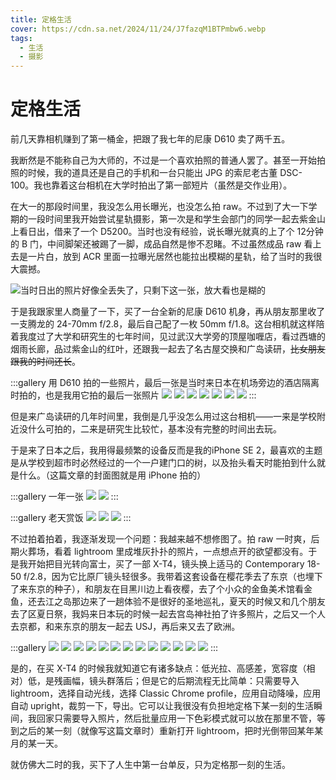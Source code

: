 ```yaml
---
title: 定格生活
cover: https://cdn.sa.net/2024/11/24/J7fazqM1BTPmbw6.webp
tags:
  - 生活
  - 摄影
---
```


# 定格生活

前几天靠相机赚到了第一桶金，把跟了我七年的尼康 D610 卖了两千五。

我断然是不能称自己为大师的，不过是一个喜欢拍照的普通人罢了。甚至一开始拍照的时候，我的道具还是自己的手机和一台只能出 JPG 的索尼老古董 DSC-100。我也靠着这台相机在大学时拍出了第一部短片（虽然是交作业用）。

在大一的那段时间里，我没怎么用长曝光，也没怎么拍 raw。不过到了大一下学期的一段时间里我开始尝试星轨摄影，第一次是和学生会部门的同学一起去紫金山上看日出，借来了一个 D5200。当时也没有经验，说长曝光就真的上了个 12分钟的 B 门，中间脚架还被踢了一脚，成品自然是惨不忍睹。不过虽然成品 raw 看上去是一片白，放到 ACR 里面一拉曝光居然也能拉出模糊的星轨，给了当时的我很大震撼。

![当时日出的照片好像全丢失了，只剩下这一张，放大看也是糊的](https://cdn.sa.net/2024/11/24/NiILuVGTFeJkyH2.webp)

于是我跟家里人商量了一下，买了一台全新的尼康 D610 机身，再从朋友那里收了一支腾龙的 24-70mm f/2.8，最后自己配了一枚 50mm f/1.8。这台相机就这样陪着我度过了大学和研究生的七年时间，见过武汉大学旁的顶屋咖喱店，看过西塘的烟雨长廊，品过紫金山的红叶，还跟我一起去了名古屋交换和广岛读研，~~比女朋友跟我的时间还长~~。

:::gallery 用 D610 拍的一些照片，最后一张是当时来日本在机场旁边的酒店隔离时拍的，也是我用它拍的最后一张照片
![](https://cdn.sa.net/2024/11/24/iNrnhlA3EJ9SUXV.webp)
![](https://cdn.sa.net/2024/11/24/LIk7P6QxHYftnj5.webp)
![](https://cdn.sa.net/2024/11/24/urLQIiFjVOgSMpc.webp)
![](https://cdn.sa.net/2024/11/24/5nERCWkKaNdsXvJ.webp)
![](https://cdn.sa.net/2024/11/24/KUqIGcELBRtxgj1.webp)
![](https://cdn.sa.net/2024/11/24/xrTRCfzKA7cv4tP.webp)
![](https://cdn.sa.net/2024/11/24/sQRDeA1IVngZyWG.webp)
:::

但是来广岛读研的几年时间里，我倒是几乎没怎么用过这台相机——一来是学校附近没什么可拍的，二来是研究生比较忙，基本没有完整的时间出去玩。

于是来了日本之后，我用得最频繁的设备反而是我的iPhone SE 2，最喜欢的主题是从学校到超市时必然经过的一个一户建门口的树，以及抬头看天时能拍到什么就是什么。（这篇文章的封面图就是用 iPhone 拍的）

:::gallery 一年一张
![](https://cdn.sa.net/2024/11/24/HhVOoLzXAD1YfZg.webp)
![](https://cdn.sa.net/2024/11/24/tvXCLmdKMZb1SuF.webp)
:::

:::gallery 老天赏饭
![](https://cdn.sa.net/2024/11/24/gNucsIXJiy7Z12Q.webp)
![](https://cdn.sa.net/2024/11/24/iledAByKbSrxMOa.webp)
![](https://cdn.sa.net/2024/11/24/zYD8w1Jor5yWaZL.webp)
:::

不过拍着拍着，我逐渐发现一个问题：我越来越不想修图了。拍 raw 一时爽，后期火葬场，看着 lightroom 里成堆灰扑扑的照片，一点想点开的欲望都没有。于是我开始把目光转向富士，买了一部 X-T4，镜头换上适马的 Contemporary 18-50 f/2.8，因为它比原厂镜头轻很多。我带着这套设备在樱花季去了东京（也埋下了来东京的种子），和朋友在目黑川边上看夜樱，去了个小众的金鱼美术馆看金鱼，还去江之岛那边来了一趟体验不是很好的圣地巡礼，夏天的时候又和几个朋友去了区夏日祭，我妈来日本玩的时候一起去宫岛神社拍了许多照片，之后又一个人去京都，和来东京的朋友一起去 USJ，再后来又去了欧洲。

:::gallery
![](https://cdn.sa.net/2024/11/24/RTW4v3V5esj1ozX.webp)
![](https://cdn.sa.net/2024/11/25/eLshUP1r5yuFJRg.webp)
![](https://cdn.sa.net/2024/11/25/Q4U6KfdaVlkChZA.webp)
![](https://cdn.sa.net/2024/11/25/p9m5MhosZI8ygbR.webp)
![](https://cdn.sa.net/2024/11/25/p3LVMBaoPFIvNyd.webp)
![](https://cdn.sa.net/2024/12/01/1WGL9sK4yOcnRQi.webp)
![](https://cdn.sa.net/2024/11/25/GoR8sUfEiSKj2pk.webp)
![](https://cdn.sa.net/2024/11/25/bQfDOewVo9176SR.webp)
![](https://cdn.sa.net/2024/11/25/IfEbuKgtdv3j1Zm.webp)
![](https://cdn.sa.net/2024/11/25/uyAvXg59dWnSsOi.webp)
![](https://cdn.sa.net/2024/11/25/FS8Jl4qDKNBehya.webp)
![](https://cdn.sa.net/2024/11/25/3BVXUKMEHxil8D7.webp)
![](https://cdn.sa.net/2024/11/25/dyEa73q2meicHVg.webp)
:::

是的，在买 X-T4 的时候我就知道它有诸多缺点：低光拉、高感差，宽容度（相对）低，是残画幅，镜头群落后；但是它的后期流程无比简单：只需要导入 lightroom，选择自动光线，选择 Classic Chrome profile，应用自动降噪，应用自动 upright，裁剪一下，导出。它可以让我很没有负担地定格下某一刻的生活瞬间，我回家只需要导入照片，然后批量应用一下色彩模式就可以放在那里不管，等到之后的某一刻（就像写这篇文章时）重新打开 lightroom，把时光倒带回某年某月的某一天。

就仿佛大二时的我，买下了人生中第一台单反，只为定格那一刻的生活。
